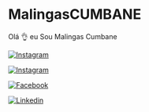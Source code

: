 # MalingasCUMBANE

Olá 👌 eu Sou Malingas Cumbane

[![Instagram](https://img.shields.io/badge/Instagram-E4405F?style=for-the-badge&logo=instagram&logoColor=white)](https://instagram.com/malingas12/)

[![Instagram](https://img.shields.io/badge/Instagram-E4405F?style=for-the-badge&logo=instagram&logoColor=white)](https://instagram.com/integration_mz)

[![Facebook](https://img.shields.io/badge/Facebook-1877F2?style=for-the-badge&logo=facebook&logoColor=white)](https://facebook.com/malingas.cumbane/)

[![Linkedin](https://img.shields.io/badge/LinkedIn-0077B5?style=for-the-badge&logo=linkedin&logoColor=white)](https://www.linkedin.com/in/malingas-cumbane-96a484190/)


